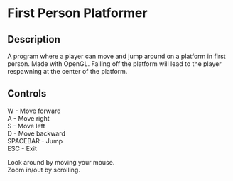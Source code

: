 # First Person Platformer

## Description
A program where a player can move and jump around on a platform in first person. Made with OpenGL.
Falling off the platform will lead to the player respawning at the center of the platform.

## Controls

W - Move forward  
A - Move right  
S - Move left  
D - Move backward  
SPACEBAR - Jump  
ESC - Exit    

Look around by moving your mouse.  
Zoom in/out by scrolling.  

